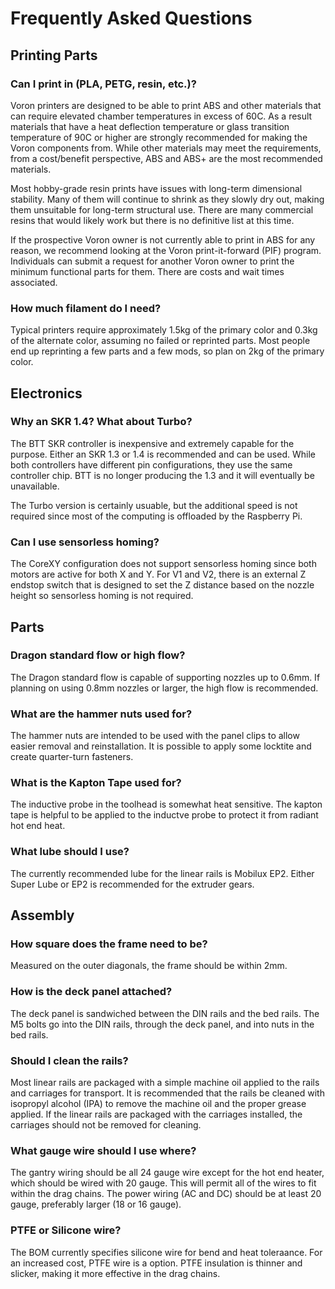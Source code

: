 # Frequently Asked Questions

## Printing Parts

### Can I print in (PLA, PETG, resin, etc.)?

Voron printers are designed to be able to print ABS and other materials that can require elevated chamber temperatures in excess of 60C.  As a result materials that have a heat deflection temperature or glass transition temperature of 90C or higher are strongly recommended for making the Voron components from.  While other materials may meet the requirements, from a cost/benefit perspective, ABS and ABS+ are the most recommended materials.

Most hobby-grade resin prints have issues with long-term dimensional stability.  Many of them will continue to shrink as they slowly dry out, making them unsuitable for long-term structural use.  There are many commercial resins that would likely work but there is no definitive list at this time.

If the prospective Voron owner is not currently able to print in ABS for any reason, we recommend looking at the Voron print-it-forward (PIF) program.  Individuals can submit a request for another Voron owner to print the minimum functional parts for them.  There are costs and wait times associated.

### How much filament do I need?

Typical printers require approximately 1.5kg of the primary color and 0.3kg of the alternate color, assuming no failed or reprinted parts.  Most people end up reprinting a few parts and a few mods, so plan on 2kg of the primary color.

## Electronics

### Why an SKR 1.4?  What about Turbo?

The BTT SKR controller is inexpensive and extremely capable for the purpose.  Either an SKR 1.3 or 1.4 is recommended and can be used.  While both controllers have different pin configurations, they use the same controller chip.  BTT is no longer producing the 1.3 and it will eventually be unavailable.

The Turbo version is certainly usuable, but the additional speed is not required since most of the computing is offloaded by the Raspberry Pi.

### Can I use sensorless homing?

The CoreXY configuration does not support sensorless homing since both motors are active for both X and Y.  For V1 and V2, there is an external Z endstop switch that is designed to set the Z distance based on the nozzle height so sensorless homing is not required.

## Parts

### Dragon standard flow or high flow?

The Dragon standard flow is capable of supporting nozzles up to 0.6mm.  If planning on using 0.8mm nozzles or larger, the high flow is recommended.

### What are the hammer nuts used for?

The hammer nuts are intended to be used with the panel clips to allow easier removal and reinstallation.  It is possible to apply some locktite and create quarter-turn fasteners.

### What is the Kapton Tape used for?

The inductive probe in the toolhead is somewhat heat sensitive.  The kapton tape is helpful to be applied to the inductve probe to protect it from radiant hot end heat.

### What lube should I use?

The currently recommended lube for the linear rails is Mobilux EP2.  Either Super Lube or EP2 is recommended for the extruder gears.

## Assembly

### How square does the frame need to be?

Measured on the outer diagonals, the frame should be within 2mm.

### How is the deck panel attached?

The deck panel is sandwiched between the DIN rails and the bed rails.  The M5 bolts go into the DIN rails, through the deck panel, and into nuts in the bed rails.

### Should I clean the rails?

Most linear rails are packaged with a simple machine oil applied to the rails and carriages for transport.  It is recommended that the rails be cleaned with isopropyl alcohol (IPA) to remove the machine oil and the proper grease applied.  If the linear rails are packaged with the carriages installed, the carriages should not be removed for cleaning.

### What gauge wire should I use where?

The gantry wiring should be all 24 gauge wire except for the hot end heater, which should be wired with 20 gauge.  This will permit all of the wires to fit within the drag chains.  The power wiring (AC and DC) should be at least 20 gauge, preferably larger (18 or 16 gauge).

### PTFE or Silicone wire?

The BOM currently specifies silicone wire for bend and heat toleraance.  For an increased cost, PTFE wire is a option.  PTFE insulation is thinner and slicker, making it more effective in the drag chains.
